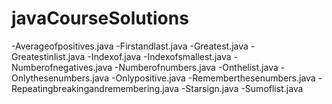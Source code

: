 # javaCourseSolutions

-Averageofpositives.java
-Firstandlast.java
-Greatest.java
-Greatestinlist.java
-Indexof.java
-Indexofsmallest.java
-Numberofnegatives.java
-Numberofnumbers.java
-Onthelist.java
-Onlythesenumbers.java
-Onlypositive.java
-Rememberthesenumbers.java
-Repeatingbreakingandremembering.java
-Starsign.java
-Sumoflist.java
